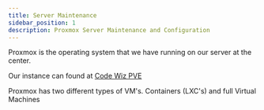 ```yaml
---
title: Server Maintenance
sidebar_position: 1
description: Proxmox Server Maintenance and Configuration
---
```


Proxmox is the operating system that we have running on our server at the center.

Our instance can found at [Code Wiz PVE](https://pve.smartkidsllc.com/)

Proxmox has two different types of VM's. Containers (LXC's) and full Virtual Machines

